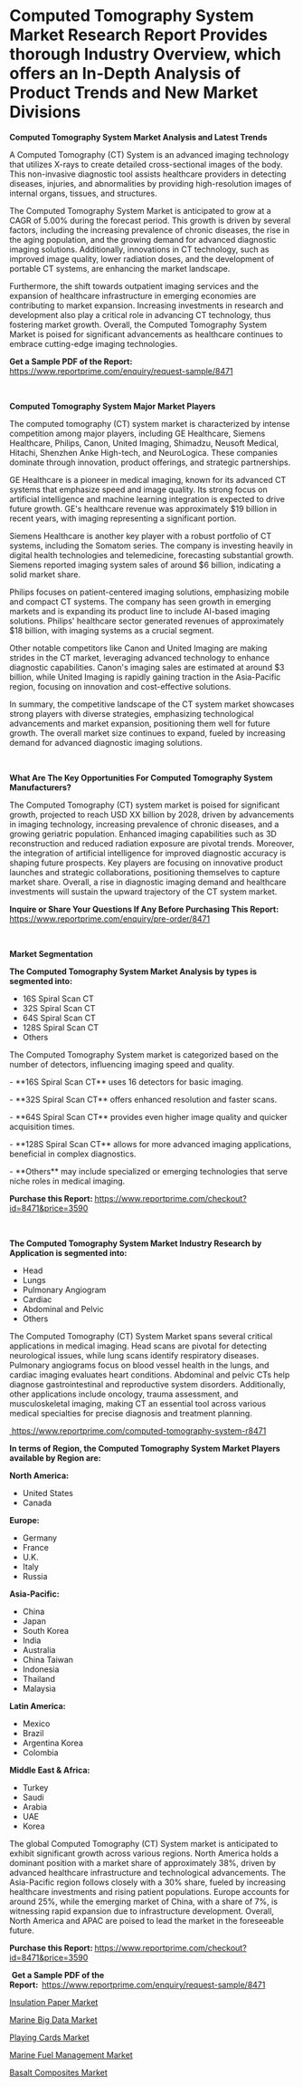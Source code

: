 <p><h1>Computed Tomography System Market Research Report Provides thorough Industry Overview, which offers an In-Depth Analysis of Product Trends and New Market Divisions</h1></p><p><strong>Computed Tomography System Market Analysis and Latest Trends</strong></p>
<p><p>A Computed Tomography (CT) System is an advanced imaging technology that utilizes X-rays to create detailed cross-sectional images of the body. This non-invasive diagnostic tool assists healthcare providers in detecting diseases, injuries, and abnormalities by providing high-resolution images of internal organs, tissues, and structures.</p><p>The Computed Tomography System Market is anticipated to grow at a CAGR of 5.00% during the forecast period. This growth is driven by several factors, including the increasing prevalence of chronic diseases, the rise in the aging population, and the growing demand for advanced diagnostic imaging solutions. Additionally, innovations in CT technology, such as improved image quality, lower radiation doses, and the development of portable CT systems, are enhancing the market landscape.</p><p>Furthermore, the shift towards outpatient imaging services and the expansion of healthcare infrastructure in emerging economies are contributing to market expansion. Increasing investments in research and development also play a critical role in advancing CT technology, thus fostering market growth. Overall, the Computed Tomography System Market is poised for significant advancements as healthcare continues to embrace cutting-edge imaging technologies.</p></p>
<p><strong>Get a Sample PDF of the Report:&nbsp;</strong> <a href="https://www.reportprime.com/enquiry/request-sample/8471?utm_campaign=1126&utm_medium=2&utm_source=Github&utm_content=ia&utm_term=16112024&utm_id=computed-tomography-system">https://www.reportprime.com/enquiry/request-sample/8471</a></p>
<p>&nbsp;</p>
<p><strong>Computed Tomography System Major Market Players</strong></p>
<p><p>The computed tomography (CT) system market is characterized by intense competition among major players, including GE Healthcare, Siemens Healthcare, Philips, Canon, United Imaging, Shimadzu, Neusoft Medical, Hitachi, Shenzhen Anke High-tech, and NeuroLogica. These companies dominate through innovation, product offerings, and strategic partnerships.</p><p>GE Healthcare is a pioneer in medical imaging, known for its advanced CT systems that emphasize speed and image quality. Its strong focus on artificial intelligence and machine learning integration is expected to drive future growth. GE's healthcare revenue was approximately $19 billion in recent years, with imaging representing a significant portion.</p><p>Siemens Healthcare is another key player with a robust portfolio of CT systems, including the Somatom series. The company is investing heavily in digital health technologies and telemedicine, forecasting substantial growth. Siemens reported imaging system sales of around $6 billion, indicating a solid market share.</p><p>Philips focuses on patient-centered imaging solutions, emphasizing mobile and compact CT systems. The company has seen growth in emerging markets and is expanding its product line to include AI-based imaging solutions. Philips' healthcare sector generated revenues of approximately $18 billion, with imaging systems as a crucial segment.</p><p>Other notable competitors like Canon and United Imaging are making strides in the CT market, leveraging advanced technology to enhance diagnostic capabilities. Canon's imaging sales are estimated at around $3 billion, while United Imaging is rapidly gaining traction in the Asia-Pacific region, focusing on innovation and cost-effective solutions.</p><p>In summary, the competitive landscape of the CT system market showcases strong players with diverse strategies, emphasizing technological advancements and market expansion, positioning them well for future growth. The overall market size continues to expand, fueled by increasing demand for advanced diagnostic imaging solutions.</p></p>
<p>&nbsp;</p>
<p><strong>What Are The Key Opportunities For Computed Tomography System Manufacturers?</strong></p>
<p><p>The Computed Tomography (CT) system market is poised for significant growth, projected to reach USD XX billion by 2028, driven by advancements in imaging technology, increasing prevalence of chronic diseases, and a growing geriatric population. Enhanced imaging capabilities such as 3D reconstruction and reduced radiation exposure are pivotal trends. Moreover, the integration of artificial intelligence for improved diagnostic accuracy is shaping future prospects. Key players are focusing on innovative product launches and strategic collaborations, positioning themselves to capture market share. Overall, a rise in diagnostic imaging demand and healthcare investments will sustain the upward trajectory of the CT system market.</p></p>
<p><strong>Inquire or Share Your Questions If Any Before Purchasing This Report:</strong> <a href="https://www.reportprime.com/enquiry/pre-order/8471?utm_campaign=1126&utm_medium=2&utm_source=Github&utm_content=ia&utm_term=16112024&utm_id=computed-tomography-system">https://www.reportprime.com/enquiry/pre-order/8471</a></p>
<p>&nbsp;</p>
<p><strong>Market Segmentation</strong></p>
<p><strong>The Computed Tomography System Market Analysis by types is segmented into:</strong></p>
<p><ul><li>16S Spiral Scan CT</li><li>32S Spiral Scan CT</li><li>64S Spiral Scan CT</li><li>128S Spiral Scan CT</li><li>Others</li></ul></p>
<p><p>The Computed Tomography System market is categorized based on the number of detectors, influencing imaging speed and quality. </p><p>- **16S Spiral Scan CT** uses 16 detectors for basic imaging.  </p><p>- **32S Spiral Scan CT** offers enhanced resolution and faster scans.  </p><p>- **64S Spiral Scan CT** provides even higher image quality and quicker acquisition times.  </p><p>- **128S Spiral Scan CT** allows for more advanced imaging applications, beneficial in complex diagnostics.  </p><p>- **Others** may include specialized or emerging technologies that serve niche roles in medical imaging.</p></p>
<p><strong>Purchase this Report:&nbsp;</strong><a href="https://www.reportprime.com/checkout?id=8471&price=3590&utm_campaign=1126&utm_medium=2&utm_source=Github&utm_content=ia&utm_term=16112024&utm_id=computed-tomography-system">https://www.reportprime.com/checkout?id=8471&price=3590</a></p>
<p>&nbsp;</p>
<p><strong>The Computed Tomography System Market Industry Research by Application is segmented into:</strong></p>
<p><ul><li>Head</li><li>Lungs</li><li>Pulmonary Angiogram</li><li>Cardiac</li><li>Abdominal and Pelvic</li><li>Others</li></ul></p>
<p><p>The Computed Tomography (CT) System Market spans several critical applications in medical imaging. Head scans are pivotal for detecting neurological issues, while lung scans identify respiratory diseases. Pulmonary angiograms focus on blood vessel health in the lungs, and cardiac imaging evaluates heart conditions. Abdominal and pelvic CTs help diagnose gastrointestinal and reproductive system disorders. Additionally, other applications include oncology, trauma assessment, and musculoskeletal imaging, making CT an essential tool across various medical specialties for precise diagnosis and treatment planning.</p></p>
<p><a href="https://www.reportprime.com/computed-tomography-system-r8471?utm_campaign=1126&utm_medium=2&utm_source=Github&utm_content=ia&utm_term=16112024&utm_id=computed-tomography-system">&nbsp;https://www.reportprime.com/computed-tomography-system-r8471</a></p>
<p><strong>In terms of Region, the Computed Tomography System Market Players available by Region are:</strong></p>
<p>
    <p> <strong> North America: </strong>
        <ul>
            <li>United States</li>
            <li>Canada</li>
        </ul>
        </p> 
    <p> <strong> Europe: </strong>
        <ul>
            <li>Germany</li>
            <li>France</li>
            <li>U.K.</li>
            <li>Italy</li>
            <li>Russia</li>
        </ul>
        </p> 
    <p> <strong> Asia-Pacific: </strong>
        <ul>
            <li>China</li>
            <li>Japan</li>
            <li>South Korea</li>
            <li>India</li>
            <li>Australia</li>
            <li>China Taiwan</li>
            <li>Indonesia</li>
            <li>Thailand</li>
            <li>Malaysia</li>
        </ul>
        </p> 
    <p> <strong> Latin America: </strong>
        <ul>
            <li>Mexico</li>
            <li>Brazil</li>
            <li>Argentina Korea</li>
            <li>Colombia</li>
        </ul>
        </p> 
    <p> <strong> Middle East & Africa: </strong>
        <ul>
            <li>Turkey</li>
            <li>Saudi</li>
            <li>Arabia</li>
            <li>UAE</li>
            <li>Korea</li>
        </ul>
    </p>
    </p>
<p><p>The global Computed Tomography (CT) System market is anticipated to exhibit significant growth across various regions. North America holds a dominant position with a market share of approximately 38%, driven by advanced healthcare infrastructure and technological advancements. The Asia-Pacific region follows closely with a 30% share, fueled by increasing healthcare investments and rising patient populations. Europe accounts for around 25%, while the emerging market of China, with a share of 7%, is witnessing rapid expansion due to infrastructure development. Overall, North America and APAC are poised to lead the market in the foreseeable future.</p></p>
<p><strong>Purchase this Report: </strong><a href="https://www.reportprime.com/checkout?id=8471&price=3590&utm_campaign=1126&utm_medium=2&utm_source=Github&utm_content=ia&utm_term=16112024&utm_id=computed-tomography-system">https://www.reportprime.com/checkout?id=8471&price=3590</a></p>
<p>&nbsp;<strong>Get a Sample PDF of the Report:&nbsp;&nbsp;</strong><a href="https://www.reportprime.com/enquiry/request-sample/8471?utm_campaign=1126&utm_medium=2&utm_source=Github&utm_content=ia&utm_term=16112024&utm_id=computed-tomography-system">https://www.reportprime.com/enquiry/request-sample/8471</a></p>
<p><strong></strong></p>
<p><p><a href="https://www.linkedin.com/pulse/evaluating-insulation-paper-market-trends-growth-opportunities-nehdc?utm_campaign=1126&utm_medium=2&utm_source=Github&utm_content=ia&utm_term=16112024&utm_id=computed-tomography-system">Insulation Paper Market</a></p><p><a href="https://issuu.com/reportprime-2/docs/marine-big-data-market-size-2030.pp_8b22ba52cd86e2?utm_campaign=1126&utm_medium=2&utm_source=Github&utm_content=ia&utm_term=16112024&utm_id=computed-tomography-system">Marine Big Data Market</a></p><p><a href="https://www.linkedin.com/pulse/playing-cards-market-segmentation-geographical-regions-forcast-unncf?utm_campaign=1126&utm_medium=2&utm_source=Github&utm_content=ia&utm_term=16112024&utm_id=computed-tomography-system">Playing Cards Market</a></p><p><a href="https://issuu.com/reportprime-2/docs/marine-fuel-management-market-size-_c4288d64fd3667?utm_campaign=1126&utm_medium=2&utm_source=Github&utm_content=ia&utm_term=16112024&utm_id=computed-tomography-system">Marine Fuel Management Market</a></p><p><a href="https://www.linkedin.com/pulse/emerging-trends-basalt-composites-market-global-outlook-future-2vurc?utm_campaign=1126&utm_medium=2&utm_source=Github&utm_content=ia&utm_term=16112024&utm_id=computed-tomography-system">Basalt Composites Market</a></p></p>